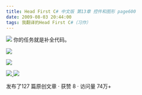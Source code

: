 ```yaml
---
title: Head First C# 中文版 第13章 控件和图形 page600
date: 2009-08-03 20:44:00
tags: 我翻译的Head First C#（习作）
---
```

![](https://p-blog.csdn.net/images/p_blog_csdn_net/cuipengfei1/EntryImages/20090803/2009-08-03_20-33-45.jpg) 你的任务就是补全代码。

![](https://p-blog.csdn.net/images/p_blog_csdn_net/cuipengfei1/EntryImages/20090803/2009-08-03_20-35-25.jpg)

![](https://p-blog.csdn.net/images/p_blog_csdn_net/cuipengfei1/EntryImages/20090803/2009-08-03_20-42-46.jpg)



[ ![](https://profile.csdnimg.cn/5/2/5/3_cuipengfei1)
![](https://g.csdnimg.cn/static/user-reg-year/1x/11.png)
](https://blog.csdn.net/cuipengfei1)



发布了127 篇原创文章  ·  获赞 8  ·  访问量 74万+

